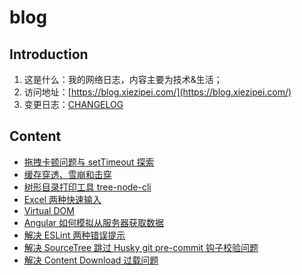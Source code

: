 # blog

## Introduction

1. 这是什么：我的网络日志，内容主要为技术&生活；
2. 访问地址：[https://blog.xiezipei.com/](https://blog.xiezipei.com/)
3. 变更日志：[CHANGELOG](./CHANGELOG.md)

## Content

- [拖拽卡顿问题与 setTimeout 探索](./2021/210201.md)
- [缓存穿透、雪崩和击穿](./2020/201107.md)
- [树形目录打印工具 tree-node-cli](./2020/201106.md)
- [Excel 两种快速输入](./2020/201105.md)
- [Virtual DOM](./2020/201104.md)
- [Angular 如何模拟从服务器获取数据](./2020/201103.md)
- [解决 ESLint 两种错误提示](./2020/201102.md)
- [解决 SourceTree 跳过 Husky git pre-commit 钩子校验问题](./2020/201101.md)
- [解决 Content Download 过载问题](./2020/201001.md)
